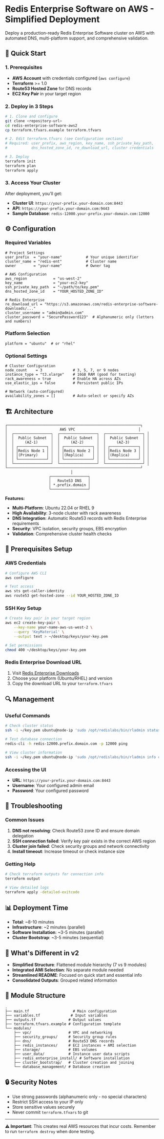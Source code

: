 # Redis Enterprise Software on AWS - Simplified Deployment

Deploy a production-ready Redis Enterprise Software cluster on AWS with automated DNS, multi-platform support, and comprehensive validation.

## 🚀 Quick Start

### 1. Prerequisites
- **AWS Account** with credentials configured (`aws configure`)
- **Terraform** >= 1.0
- **Route53 Hosted Zone** for DNS records
- **EC2 Key Pair** in your target region

### 2. Deploy in 3 Steps

```bash
# 1. Clone and configure
git clone <repository-url>
cd redis-enterprise-software-aws2
cp terraform.tfvars.example terraform.tfvars

# 2. Edit terraform.tfvars (see Configuration section)
# Required: user_prefix, aws_region, key_name, ssh_private_key_path, 
#           dns_hosted_zone_id, re_download_url, cluster credentials

# 3. Deploy
terraform init
terraform plan
terraform apply
```

### 3. Access Your Cluster
After deployment, you'll get:
- **Cluster UI**: `https://your-prefix.your-domain.com:8443`
- **API**: `https://your-prefix.your-domain.com:9443`
- **Sample Database**: `redis-12000.your-prefix.your-domain.com:12000`

## ⚙️ Configuration

### Required Variables
```hcl
# Project Settings
user_prefix  = "your-name"           # Your unique identifier
cluster_name = "redis-ent"           # Cluster name
owner        = "your-name"           # Owner tag

# AWS Configuration
aws_region            = "us-west-2"
key_name              = "your-ec2-key"
ssh_private_key_path  = "~/path/to/key.pem"
dns_hosted_zone_id    = "YOUR_HOSTED_ZONE_ID"

# Redis Enterprise
re_download_url = "https://s3.amazonaws.com/redis-enterprise-software-downloads/..."
cluster_username = "admin@admin.com"
cluster_password = "SecurePassword123"  # Alphanumeric only (letters and numbers)
```

### Platform Selection
```hcl
platform = "ubuntu"  # or "rhel"
```

### Optional Settings
```hcl
# Cluster Configuration
node_count    = 3              # 3, 5, 7, or 9 nodes
instance_type = "t3.xlarge"    # 16GB RAM (good for testing)
rack_awareness = true          # Enable HA across AZs
use_elastic_ips = false        # Persistent public IPs

# Network (auto-configured)
availability_zones = []        # Auto-select or specify AZs
```


## 🏗️ Architecture

```
┌─────────────────────────────────────────────────────────────┐
│                        AWS VPC                             │
│  ┌─────────────────┐  ┌─────────────────┐  ┌─────────────────┐ │
│  │  Public Subnet  │  │  Public Subnet  │  │  Public Subnet  │ │
│  │     (AZ-1)      │  │     (AZ-2)      │  │     (AZ-3)      │ │
│  │ ┌─────────────┐ │  │ ┌─────────────┐ │  │ ┌─────────────┐ │ │
│  │ │Redis Node 1 │ │  │ │Redis Node 2 │ │  │ │Redis Node 3 │ │ │
│  │ │(Primary)    │ │  │ │(Replica)    │ │  │ │(Replica)    │ │ │
│  │ └─────────────┘ │  │ └─────────────┘ │  │ └─────────────┘ │ │
│  └─────────────────┘  └─────────────────┘  └─────────────────┘ │
└─────────────────────────────────────────────────────────────┘
                              │
                    ┌─────────────────┐
                    │   Route53 DNS   │
                    │ *.prefix.domain │
                    └─────────────────┘
```

**Features:**
- **Multi-Platform**: Ubuntu 22.04 or RHEL 9
- **High Availability**: 3-node cluster with rack awareness
- **DNS Integration**: Automatic Route53 records with Redis Enterprise requirements
- **Security**: VPC isolation, security groups, EBS encryption
- **Validation**: Comprehensive cluster health checks

## 🔧 Prerequisites Setup

### AWS Credentials
```bash
# Configure AWS CLI
aws configure

# Test access
aws sts get-caller-identity
aws route53 get-hosted-zone --id YOUR_HOSTED_ZONE_ID
```

### SSH Key Setup
```bash
# Create key pair in your target region
aws ec2 create-key-pair \
    --key-name your-name-aws-us-west-2 \
    --query 'KeyMaterial' \
    --output text > ~/desktop/keys/your-key.pem

# Set permissions
chmod 400 ~/desktop/keys/your-key.pem
```

### Redis Enterprise Download URL
1. Visit [Redis Enterprise Downloads](https://redis.io/docs/latest/operate/rs/installing-upgrading/install/plan-deployment/supported-platforms/)
2. Choose your platform (Ubuntu/RHEL) and version
3. Copy the download URL to your `terraform.tfvars`

## 🔍 Management

### Useful Commands
```bash
# Check cluster status
ssh -i ~/key.pem ubuntu@node-ip 'sudo /opt/redislabs/bin/rladmin status'

# Test database connection
redis-cli -h redis-12000.prefix.domain.com -p 12000 ping

# View cluster information
ssh -i ~/key.pem ubuntu@node-ip 'sudo /opt/redislabs/bin/rladmin info cluster'
```

### Accessing the UI
- **URL**: `https://your-prefix.your-domain.com:8443`
- **Username**: Your configured admin email
- **Password**: Your configured password

## 🚨 Troubleshooting

### Common Issues
1. **DNS not resolving**: Check Route53 zone ID and ensure domain delegation
2. **SSH connection failed**: Verify key pair exists in the correct AWS region
3. **Cluster join failed**: Check security groups and network connectivity
4. **Install timeout**: Increase timeout or check instance size

### Getting Help
```bash
# Check terraform outputs for connection info
terraform output

# View detailed logs
terraform apply -detailed-exitcode
```

## 📊 Deployment Time
- **Total**: ~8-10 minutes
- **Infrastructure**: ~2 minutes (parallel)
- **Software Installation**: ~3-5 minutes (parallel)
- **Cluster Bootstrap**: ~3-5 minutes (sequential)

## 🎯 What's Different in v2
- **Simplified Structure**: Flattened module hierarchy (7 vs 9 modules)
- **Integrated AMI Selection**: No separate module needed
- **Streamlined README**: Focused on quick start and essential info
- **Consolidated Outputs**: Grouped related information

## 📝 Module Structure
```
.
├── main.tf                    # Main configuration
├── variables.tf              # Input variables  
├── outputs.tf               # Output values
├── terraform.tfvars.example # Configuration template
└── modules/
    ├── vpc/                 # VPC and networking
    ├── security_groups/     # Security group rules
    ├── dns/                 # Route53 DNS records
    ├── redis_instances/     # EC2 instances + AMI selection
    ├── storage/             # EBS volumes
    ├── user_data/           # Instance user data scripts
    ├── redis_enterprise_install/ # Software installation
    ├── cluster_bootstrap/   # Cluster creation and joining
    └── database_management/ # Database creation
```

## 🔒 Security Notes
- Use strong passwords (alphanumeric only - no special characters)
- Restrict SSH access to your IP only
- Store sensitive values securely
- Never commit `terraform.tfvars` to git

---
**⚠️ Important**: This creates real AWS resources that incur costs. Remember to run `terraform destroy` when done testing.
